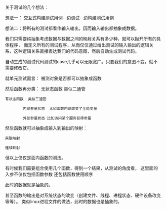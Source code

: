 关于测试的几个想法：

想法一：
交互式构建测试用例--边调试--边构建测试用例


想法二：将所有的测试都看作输入输出，因而输入输出都抽象成数据。

我们只需要纯抽象考虑数据与数据之间的映射关系有多少种，就可以抛开所有的具体程序，
而定义所有的测试程序，从而仅仅通过给出测试的输入输出的逻辑关系，这种逻辑关系直接表达我们的代码意图，然后自动生成测试代码。

自动生成的测试代码测试的case几乎可以无限宽广。只要我们的意图不变，就不需要修改它。


就单元测试而言：
	被测对象是否都可以抽象成函数

然后函数再分类：
	无状态函数  类似二通管

	有状态函数  类似三通管

			内部参量状态  比如函数内部改变了全局变量

			外部参量状态 比如访问某个服务获得参量


然后函数就可以抽象成输入到输出的映射：

	离散映射

	连续映射


但以上仅仅是面向函数的测法。

有时候我们需要组合使用几个函数，得到一个结果，从测试的角度看，
这里面的入参不仅仅包括函数参数 还包括函数使用顺序

此时的数据就是抽象的。


甚至函数的输出是对系统状态的改变（创建文件、线程、进程状态、硬件设备改变等等）。
类似linux进程文件的做法，此时的数据也是抽象的。